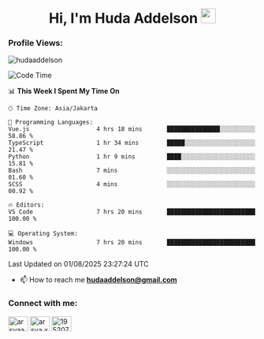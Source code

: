 <h1 align="center">Hi, I'm Huda Addelson 
  <img src="https://media.giphy.com/media/hvRJCLFzcasrR4ia7z/giphy.gif" width="30px"/>
</h1>

<p align="left"> <h3>Profile Views:</h3> <img src="https://komarev.com/ghpvc/?username=huda-addelson&label=Profile%20views&color=0e75b6&style=flat" alt="hudaaddelson" /> </p>

<!--START_SECTION:waka-->
![Code Time](http://img.shields.io/badge/Code%20Time-328%20hrs%201%20min-blue)

📊 **This Week I Spent My Time On** 

```text
🕑︎ Time Zone: Asia/Jakarta

💬 Programming Languages: 
Vue.js                   4 hrs 18 mins       ███████████████░░░░░░░░░░   58.86 % 
TypeScript               1 hr 34 mins        █████░░░░░░░░░░░░░░░░░░░░   21.47 % 
Python                   1 hr 9 mins         ████░░░░░░░░░░░░░░░░░░░░░   15.81 % 
Bash                     7 mins              ░░░░░░░░░░░░░░░░░░░░░░░░░   01.60 % 
SCSS                     4 mins              ░░░░░░░░░░░░░░░░░░░░░░░░░   00.92 % 

🔥 Editors: 
VS Code                  7 hrs 20 mins       █████████████████████████   100.00 % 

💻 Operating System: 
Windows                  7 hrs 20 mins       █████████████████████████   100.00 % 
```


 Last Updated on 01/08/2025 23:27:24 UTC
<!--END_SECTION:waka-->

- 📫 How to reach me **hudaaddelson@gmail.com**

<h3 align="left">Connect with me:</h3>
<p align="left">
<a href="https://www.linkedin.com/in/muhammad-khoirul-huda-559006139/" target="blank"><img align="center" src="https://raw.githubusercontent.com/rahuldkjain/github-profile-readme-generator/master/src/images/icons/Social/linked-in-alt.svg" alt="arsyaadi" height="30" width="40" /></a>
<a href="https://fb.com/khoirul.huda.35513" target="blank"><img align="center" src="https://raw.githubusercontent.com/rahuldkjain/github-profile-readme-generator/master/src/images/icons/Social/facebook.svg" alt="arsya.xkz" height="30" width="40" /></a>
<a href="https://stackoverflow.com/users/19123792" target="blank"><img align="center" src="https://raw.githubusercontent.com/rahuldkjain/github-profile-readme-generator/master/src/images/icons/Social/stack-overflow.svg" alt="19520749" height="30" width="40" /></a>
</p>
